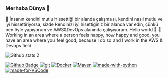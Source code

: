### Merhaba Dünya 👋
🔭 İnsanın kendini mutlu hissettiği bir alanda çalışması, kendini nasıl mutlu ve iyi hissettiriyorsa, sizde kendinizi iyi hisettiğiniz bir alanda var edin, çünkü ben öyle yapıyorum ve AWS&DevOps alanında çalışıyorum.
Hello world 👋
🔭 Working in an area where a person feels happy, how happy and good, you have an area where you feel good, because I do so and I work in the AWS & Devops field.
<!--
**firetigers/firetigers** is a ✨ _special_ ✨ repository because its `README.md` (this file) appears on your GitHub profile.

Here are some ideas to get you started:

- 🔭 I’m currently working on DevOps
- 🌱 I’m currently learning ...
- 👯 I’m looking to collaborate on ...
- 🤔 I’m looking for help with ...
- 💬 Ask me about ...
- 📫 How to reach me: ...
- 😄 Pronouns: ...
- ⚡ Fun fact: ...
--->

![Github stats 2](https://github-readme-stats.vercel.app/api?username=firetigers&show_icons=true&theme=radical)

[![Github Badge](https://img.shields.io/badge/-Github-000?style=quare&labelColor=000&logo=Github&logoColor=white&link=link)](link)
[![git](https://img.shields.io/badge/--F05032?logo=git&logoColor=ffffff)](http://git-scm.com/)
[![Docker](https://badgen.net/badge/icon/docker?icon=docker&label)](https://https://docker.com/)
[![Maven](https://badgen.net/badge/icon/maven?icon=maven&label)](https://https://maven.apache.org/)
[![made-with-python](https://img.shields.io/badge/Made%20with-Python-1f425f.svg)](https://www.python.org/)
[![made-for-VSCode](https://img.shields.io/badge/Made%20for-VSCode-1f425f.svg)](https://code.visualstudio.com/)
